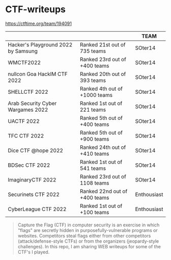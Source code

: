 # CTF-writeups

https://ctftime.org/team/194091

|                      |                               | TEAM     |
|----------------------|-------------------------------|-------------|
| Hacker's Playground 2022 by Samsung | Ranked 21st out of 735 teams  | SOter14 |
| WMCTF2022 | Ranked 23rd out of +400 teams | SOter14 |
| nullcon Goa HackIM CTF 2022 | Ranked 20th out of 393 teams | SOter14 |
| SHELLCTF 2022 | Ranked 4th out of +1000 teams | SOter14 |
| Arab Security Cyber Wargames 2022 | Ranked 1st out of 221 teams | SOter14 |
| UACTF 2022 | Ranked 5th out of +400 teams | SOter14 |
| TFC CTF 2022 | Ranked 5th out of +900 teams | SOter14 |
| Dice CTF @hope 2022  | Ranked 24th out of +410 teams   | SOter14     |
| BDSec CTF 2022       | Ranked 1st out of 541 teams   | SOter14     |
| ImaginaryCTF 2022    | Ranked 23rd out of 1108 teams | SOter14     |
| Securinets CTF 2022  | Ranked 22nd out of +400 teams | Enthousiast |
| CyberLeague CTF 2022 | Ranked 1st out of +100 teams  | Enthousiast |



>Capture the Flag (CTF) in computer security is an exercise in which "flags" are secretly hidden in purposefully-vulnerable programs or websites.
>Competitors steal flags either from other competitors (attack/defense-style CTFs) or from the organizers (jeopardy-style challenges).
>In this repo, I am sharing WEB writeups for some of the CTF's I played. 
